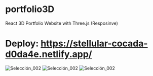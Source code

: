 # portfolio3D

React 3D Portfolio Website with Three.js (Resposinve)

# Deploy: https://stellular-cocada-d0da4e.netlify.app/

![Selección_002](https://user-images.githubusercontent.com/101005998/224393442-23860177-9f03-4389-9664-720b9e695acf.png)
![Selección_002](https://user-images.githubusercontent.com/101005998/224393529-415c17b7-e144-42d0-9e76-f9bd9896abfc.png)
![Selección_002](https://user-images.githubusercontent.com/101005998/224393654-79f9a1bc-ba77-47cd-8fc5-9cb3d4e5ca76.png)
